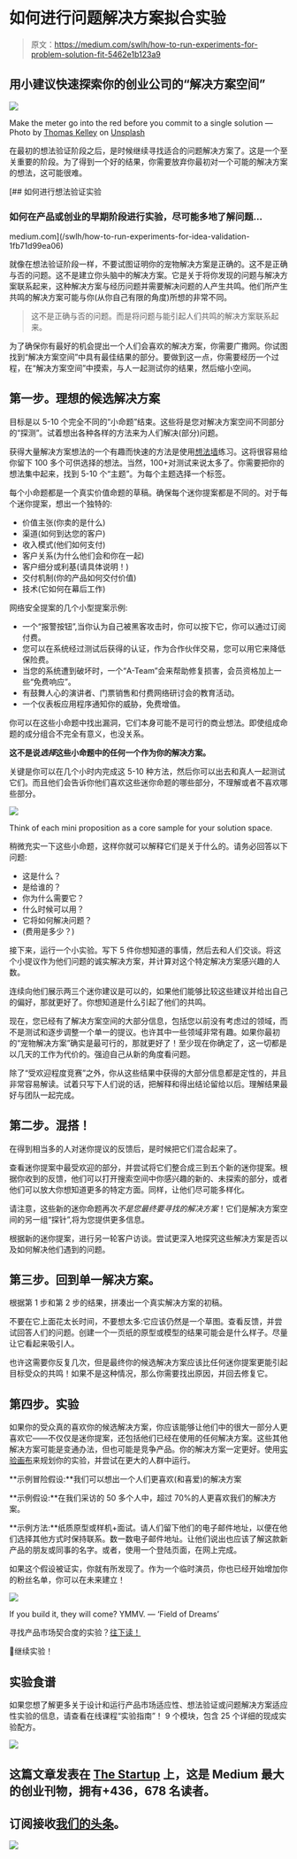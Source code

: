 # 如何进行问题解决方案拟合实验

> 原文：<https://medium.com/swlh/how-to-run-experiments-for-problem-solution-fit-5462e1b123a9>

## 用小建议快速探索你的创业公司的“解决方案空间”

![](img/222906b7e0873e9455ee47e314165f99.png)

Make the meter go into the red before you commit to a single solution — Photo by [Thomas Kelley](https://unsplash.com/photos/xVptEZzgVfo?utm_source=unsplash&utm_medium=referral&utm_content=creditCopyText) on [Unsplash](https://unsplash.com/search/photos/excitement?utm_source=unsplash&utm_medium=referral&utm_content=creditCopyText)

在最初的想法验证阶段之后，是时候继续寻找适合的问题解决方案了。这是一个至关重要的阶段。为了得到一个好的结果，你需要放弃你最初对一个可能的解决方案的想法，这可能很难。

[](/swlh/how-to-run-experiments-for-idea-validation-1fb71d99ea06) [## 如何进行想法验证实验

### 如何在产品或创业的早期阶段进行实验，尽可能多地了解问题…

medium.com](/swlh/how-to-run-experiments-for-idea-validation-1fb71d99ea06) 

就像在想法验证阶段一样，不要试图证明你的宠物解决方案是正确的。这不是正确与否的问题。这不是建立你头脑中的解决方案。它是关于将你发现的问题与解决方案联系起来，这种解决方案与经历问题并需要解决问题的人产生共鸣。他们所产生共鸣的解决方案可能与你(从你自己有限的角度)所想的非常不同。

> 这不是正确与否的问题。而是将问题与能引起人们共鸣的解决方案联系起来。

为了确保你有最好的机会提出一个人们会喜欢的解决方案，你需要广撒网。你试图找到“解决方案空间”中具有最佳结果的部分。要做到这一点，你需要经历一个过程，在“解决方案空间”中摸索，与人一起测试你的结果，然后缩小空间。

## 第一步。理想的候选解决方案

目标是以 5-10 个完全不同的“小命题”结束。这些将是您对解决方案空间不同部分的“探测”。试着想出各种各样的方法来为人们解决(部分)问题。

获得大量解决方案想法的一个有趣而快速的方法是使用[想法墙](https://designabetterbusiness.tools/tools/wall-of-ideas)练习。这将很容易给你留下 100 多个可供选择的想法。当然，100+对测试来说太多了。你需要把你的想法集中起来，找到 5-10 个“主题”。为每个主题选择一个标签。

每个小命题都是一个真实价值命题的草稿。确保每个迷你提案都是不同的。对于每个迷你提案，想出一个独特的:

*   价值主张(你卖的是什么)
*   渠道(如何到达您的客户)
*   收入模式(他们如何支付)
*   客户关系(为什么他们会和你在一起)
*   客户细分或利基(请具体说明！)
*   交付机制(你的产品如何交付价值)
*   技术(它如何在幕后工作)

网络安全提案的几个小型提案示例:

*   一个“报警按钮”,当你认为自己被黑客攻击时，你可以按下它，你可以通过订阅付费。
*   您可以在系统经过测试后获得的认证，作为合作伙伴交易，您可以用它来降低保险费。
*   当您的系统遭到破坏时，一个“A-Team”会来帮助修复损害，会员资格加上一些“免费响应”。
*   有鼓舞人心的演讲者、门票销售和付费网络研讨会的教育活动。
*   一个仪表板应用程序通知你的威胁，免费增值。

你可以在这些小命题中找出漏洞，它们本身可能不是可行的商业想法。即使组成命题的成分组合不完全有意义，也没关系。

**这不是说*选择*这些小命题中的任何一个作为你的解决方案。**

关键是你可以在几个小时内完成这 5-10 种方法，然后你可以出去和真人一起测试它们。而且他们会告诉你他们喜欢这些迷你命题的哪些部分，不理解或者不喜欢哪些部分。

![](img/45c1eddb5e02688a0131215727bd2a48.png)

Think of each mini proposition as a core sample for your solution space.

稍微充实一下这些小命题，这样你就可以解释它们是关于什么的。请务必回答以下问题:

*   这是什么？
*   是给谁的？
*   你为什么需要它？
*   什么时候可以用？
*   它将如何解决问题？
*   (费用是多少？)

接下来，运行一个小实验。写下 5 件你想知道的事情，然后去和人们交谈。将这个小提议作为他们问题的诚实解决方案，并计算对这个特定解决方案感兴趣的人数。

连续向他们展示两三个迷你建议是可以的，如果他们能够比较这些建议并给出自己的偏好，那就更好了。你想知道是什么引起了他们的共鸣。

现在，您已经有了解决方案空间的大部分信息，包括您以前没有考虑过的领域，而不是测试和逐步调整一个单一的提议。也许其中一些领域非常有趣。如果你最初的“宠物解决方案”确实是最可行的，那就更好了！至少现在你确定了，这一切都是以几天的工作为代价的。强迫自己从新的角度看问题。

除了“受欢迎程度竞赛”之外，你从这些结果中获得的大部分信息都是定性的，并且非常容易解读。试着只写下人们说的话，把解释和得出结论留给以后。理解结果最好与团队一起完成。

## 第二步。混搭！

在得到相当多的人对迷你提议的反馈后，是时候把它们混合起来了。

查看迷你提案中最受欢迎的部分，并尝试将它们整合成三到五个新的迷你提案。根据你收到的反馈，他们可以打开搜索空间中你感兴趣的新的、未探索的部分，或者他们可以放大你想知道更多的特定方面。同样，让他们尽可能多样化。

请注意，这些新的迷你命题再次*不是您最终要寻找的解决方案*！它们是解决方案空间的另一组“探针”,将为您提供更多信息。

根据新的迷你提案，进行另一轮客户访谈。尝试更深入地探究这些解决方案是否以及如何解决他们遇到的问题。

## 第三步。回到单一解决方案。

根据第 1 步和第 2 步的结果，拼凑出一个真实解决方案的初稿。

不要在它上面花太长时间，不要想太多:它应该仍然是一个草图。查看反馈，并尝试回答人们的问题。创建一个一页纸的原型或模型的结果可能会是什么样子。尽量让它看起来吸引人。

也许这需要你反复几次，但是最终你的候选解决方案应该比任何迷你提案更能引起目标受众的共鸣！如果不是这种情况，那么你需要找出原因，并回去修复它。

## 第四步。实验

如果你的受众真的喜欢你的候选解决方案，你应该能够让他们中的很大一部分人更喜欢它——不仅仅是迷你提案，还包括他们已经在使用的任何解决方案。这些其他解决方案可能是变通办法，但也可能是竞争产品。你的解决方案一定更好。使用[实验画布](https://designabetterbusiness.tools/search?search=experiment)来规划你的实验，并尝试在更大的人群中运行。

**示例冒险假设:**我们可以想出一个人们更喜欢(和喜爱)的解决方案

**示例假设:**在我们采访的 50 多个人中，超过 70%的人更喜欢我们的解决方案。

**示例方法:**纸质原型或样机+面试。请人们留下他们的电子邮件地址，以便在他们选择其他方式时保持联系。数一数电子邮件地址。让他们说出也应该了解这款新产品的朋友或同事的名字。或者，使用一个登陆页面，在网上完成。

如果这个假设被证实，你就有所发现了。作为一个临时演员，你也已经开始增加你的粉丝名单，你可以在未来建立！

![](img/39d4f0f309ff389f023d8cd78a53ee78.png)

If you build it, they will come? YMMV. — ‘Field of Dreams’

寻找产品市场契合度的实验？[往下读！](/@erikvdpluijm/how-to-run-experiments-for-product-market-fit-95d06ee1c5e)

🚀继续实验！

## 实验食谱

如果您想了解更多关于设计和运行产品市场适应性、想法验证或问题解决方案适应性实验的信息，请查看在线课程“实验指南”！ 9 个模块，包含 25 个详细的现成实验配方。

[![](img/308a8d84fb9b2fab43d66c117fcc4bb4.png)](https://medium.com/swlh)

## 这篇文章发表在 [The Startup](https://medium.com/swlh) 上，这是 Medium 最大的创业刊物，拥有+436，678 名读者。

## 订阅接收[我们的头条](https://growthsupply.com/the-startup-newsletter/)。

[![](img/b0164736ea17a63403e660de5dedf91a.png)](https://medium.com/swlh)